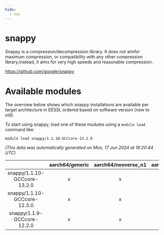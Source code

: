```yaml
---
hide:
  - toc
---
```


snappy
======


Snappy is a compression/decompression library. It does not aimfor maximum compression, or compatibility with any other compression library;instead, it aims for very high speeds and reasonable compression.

https://github.com/google/snappy
# Available modules


The overview below shows which snappy installations are available per target architecture in EESSI, ordered based on software version (new to old).

To start using snappy, load one of these modules using a `module load` command like:

```shell
module load snappy/1.1.10-GCCcore-13.2.0
```

*(This data was automatically generated on Mon, 17 Jun 2024 at 16:20:44 UTC)*  

| |aarch64/generic|aarch64/neoverse_n1|aarch64/neoverse_v1|x86_64/generic|x86_64/amd/zen2|x86_64/amd/zen3|x86_64/intel/haswell|x86_64/intel/skylake_avx512|
| :---: | :---: | :---: | :---: | :---: | :---: | :---: | :---: | :---: |
|snappy/1.1.10-GCCcore-13.2.0|x|x|x|x|x|x|x|x|
|snappy/1.1.10-GCCcore-12.3.0|x|x|x|x|x|x|x|x|
|snappy/1.1.9-GCCcore-12.2.0|x|x|x|x|x|x|x|x|
